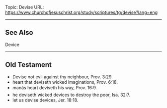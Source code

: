 Topic: Devise
URL: https://www.churchofjesuschrist.org/study/scriptures/tg/devise?lang=eng

---

## See Also

Device

---

## Old Testament

- Devise not evil against thy neighbour, Prov. 3:29.
- heart that deviseth wicked imaginations, Prov. 6:18.
- manâs heart deviseth his way, Prov. 16:9.
- he deviseth wicked devices to destroy the poor, Isa. 32:7.
- let us devise devices, Jer. 18:18.

